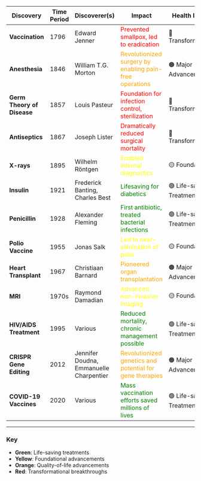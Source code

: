

| Discovery                 | Time Period     | Discoverer(s)              | Impact                                   | Health Impact              |
|---------------------------|-----------------|----------------------------|------------------------------------------|----------------------------|
| **Vaccination**           | 1796           | Edward Jenner              | <span style="color:red">Prevented smallpox, led to eradication</span> | 🔴 Transformational       |
| **Anesthesia**            | 1846           | William T.G. Morton        | <span style="color:orange">Revolutionized surgery by enabling pain-free operations</span> | 🟠 Major Advancement       |
| **Germ Theory of Disease**| 1857           | Louis Pasteur              | <span style="color:red">Foundation for infection control, sterilization</span> | 🔴 Transformational       |
| **Antiseptics**           | 1867           | Joseph Lister              | <span style="color:red">Dramatically reduced surgical mortality</span> | 🔴 Transformational       |
| **X-rays**                | 1895           | Wilhelm Röntgen            | <span style="color:yellow">Enabled internal diagnostics</span> | 🟡 Foundational            |
| **Insulin**               | 1921           | Frederick Banting, Charles Best | <span style="color:green">Lifesaving for diabetics</span> | 🟢 Life-saving Treatment  |
| **Penicillin**            | 1928           | Alexander Fleming          | <span style="color:green">First antibiotic, treated bacterial infections</span> | 🟢 Life-saving Treatment  |
| **Polio Vaccine**         | 1955           | Jonas Salk                 | <span style="color:yellow">Led to near-elimination of polio</span> | 🟡 Foundational            |
| **Heart Transplant**      | 1967           | Christiaan Barnard         | <span style="color:orange">Pioneered organ transplantation</span> | 🟠 Major Advancement       |
| **MRI**                   | 1970s          | Raymond Damadian           | <span style="color:yellow">Advanced non-invasive imaging</span> | 🟡 Foundational            |
| **HIV/AIDS Treatment**    | 1995           | Various                    | <span style="color:green">Reduced mortality, chronic management possible</span> | 🟢 Life-saving Treatment  |
| **CRISPR Gene Editing**   | 2012           | Jennifer Doudna, Emmanuelle Charpentier | <span style="color:orange">Revolutionized genetics and potential for gene therapies</span> | 🟠 Major Advancement       |
| **COVID-19 Vaccines**     | 2020           | Various                    | <span style="color:green">Mass vaccination efforts saved millions of lives</span> | 🟢 Life-saving Treatment  |

---

### Key
- **Green**: Life-saving treatments
- **Yellow**: Foundational advancements
- **Orange**: Quality-of-life advancements
- **Red**: Transformational breakthroughs
